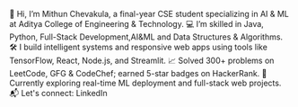 

👋 Hi, I’m Mithun Chevakula, a final-year CSE student specializing in AI & ML at Aditya College of Engineering & Technology.
💻 I’m skilled in Java, Python, Full-Stack Development,AI&ML and Data Structures & Algorithms.
🛠️ I build intelligent systems and responsive web apps using tools like TensorFlow, React, Node.js, and Streamlit.
📈 Solved 300+ problems on LeetCode, GFG & CodeChef; earned 5-star badges on HackerRank.
🚀 Currently exploring real-time ML deployment and full-stack web projects.
📬 Let's connect: LinkedIn 

